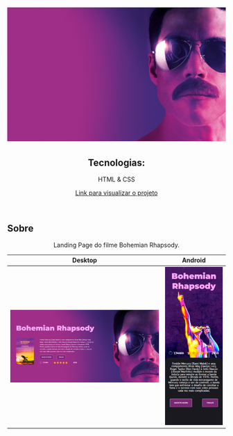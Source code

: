 <h1 align="center">
  <img src="./assets/imgs/bohemian.jpg">
</h1>

<h2 align="center">Tecnologias:</h2>
<p align="center">HTML & CSS<br>

<p align="center"><a href="https://peppy-buttercream-0a6d7f.netlify.app/">Link para visualizar o projeto</a></p>

<br>

## Sobre

<p align="center">Landing Page do filme Bohemian Rhapsody.</p>

| Desktop                                                                         | Android                                                                        |
| ------------------------------------------------------------------------------- | ------------------------------------------------------------------------------ |
| <img src="https://github.com/henriquepx/lp_movie/blob/main/assets/imgs/desktop.png"> | <img src="https://github.com/henriquepx/lp_movie/blob/main/assets/imgs/mobile.png"> |
